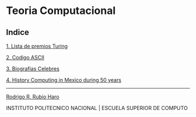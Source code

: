 # Teoria Computacional

## Indice

[1. Lista de premios Turing](https://github.com/RubioHaro/Teoria-Computacional/blob/master/1.%20Premios%20Turing/premios%20turing.pdf "Premios Turing")

[2. Codigo ASCII](https://github.com/RubioHaro/Teoria-Computacional/blob/master/2.%20Codigo%20ASCII/ASCII.pdf "ASCII")

[3. Biografias Celebres](https://github.com/RubioHaro/Teoria-Computacional/blob/master/3.%20Biografias/biografias.pdf "Biografias")

[4. History Computing in Mexico during 50 years](https://github.com/RubioHaro/Teoria-Computacional/blob/master/5.%2050%20a%C3%B1os%20de%20programacion%20en%20M%C3%A9xico/50%20a%C3%B1os%20de%20programac%C3%B3n%20en%20mexico.pdf "History Computing in Mexico")

---

<div>
<a href="https://github.com/RubioHaro"> Rodrigo R. Rubio Haro</a>
</div>

INSTITUTO POLITECNICO NACIONAL | ESCUELA SUPERIOR DE COMPUTO
